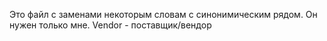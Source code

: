 Это файл с заменами некоторым словам с синонимическим рядом. Он нужен только мне.
Vendor - поставщик/вендор
